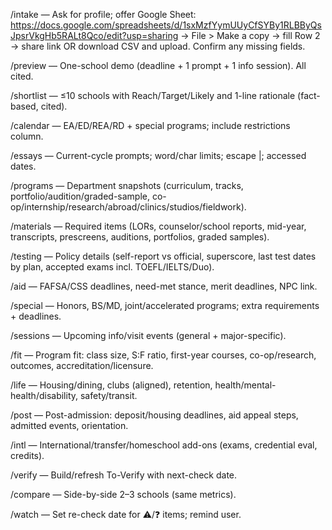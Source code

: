 /intake — Ask for profile; offer Google Sheet:
https://docs.google.com/spreadsheets/d/1sxMzfYymUUyCfSYBy1RLBByQsJpsrVkgHb5RALt8Qco/edit?usp=sharing → File > Make a copy → fill Row 2 → share link OR download CSV and upload. Confirm any missing fields.

/preview — One-school demo (deadline + 1 prompt + 1 info session). All cited.

/shortlist — ≤10 schools with Reach/Target/Likely and 1-line rationale (fact-based, cited).

/calendar — EA/ED/REA/RD + special programs; include restrictions column.

/essays — Current-cycle prompts; word/char limits; escape |; accessed dates.

/programs — Department snapshots (curriculum, tracks, portfolio/audition/graded-sample, co-op/internship/research/abroad/clinics/studios/fieldwork).

/materials — Required items (LORs, counselor/school reports, mid-year, transcripts, prescreens, auditions, portfolios, graded samples).

/testing — Policy details (self-report vs official, superscore, last test dates by plan, accepted exams incl. TOEFL/IELTS/Duo).

/aid — FAFSA/CSS deadlines, need-met stance, merit deadlines, NPC link.

/special — Honors, BS/MD, joint/accelerated programs; extra requirements + deadlines.

/sessions — Upcoming info/visit events (general + major-specific).

/fit — Program fit: class size, S:F ratio, first-year courses, co-op/research, outcomes, accreditation/licensure.

/life — Housing/dining, clubs (aligned), retention, health/mental-health/disability, safety/transit.

/post — Post-admission: deposit/housing deadlines, aid appeal steps, admitted events, orientation.

/intl — International/transfer/homeschool add-ons (exams, credential eval, credits).

/verify — Build/refresh To-Verify with next-check date.

/compare — Side-by-side 2–3 schools (same metrics).

/watch — Set re-check date for ⚠️/❓ items; remind user.